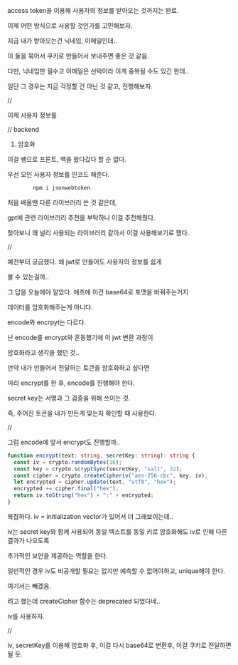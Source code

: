 access token을 이용해 사용자의 정보를 받아오는 것까지는 완료.

이제 어떤 방식으로 사용할 것인가를 고민해보자.

지금 내가 받아오는건 닉네임, 이메일인데..

이 둘을 묶어서 쿠키로 만들어서 보내주면 좋은 것 같음.

다만, 닉네임만 필수고 이메일은 선택이라 이게 중복될 수도 있긴 한데..

일단 그 경우는 지금 걱정할 건 아닌 것 같고, 진행해보자.

//

이제 사용자 정보를

// backend

1. 암호화

이걸 쌩으로 프론트, 백을 왔다갔다 할 순 없다.

우선 모인 사용자 정보를 인코드 해준다.

```bash
        npm i jsonwebtoken
```

처음 배울땐 다른 라이브러리 쓴 것 같은데,

gpt에 관련 라이브러리 추천을 부탁하니 이걸 추천해줬다.

찾아보니 꽤 널리 사용되는 라이브러리 같아서 이걸 사용해보기로 했다.

//

예전부터 궁금했다. 왜 jwt로 만들어도 사용자의 정보를 쉽게

볼 수 있는걸까..

그 답을 오늘에야 알았다. 애초에 이건 base64로 포맷을 바꿔주는거지

데이터를 암호화해주는게 아니다.

encode와 encrpyt는 다르다.

난 encode를 encrypt와 혼동했기에 이 jwt 변환 과정이

암호화라고 생각을 했던 것..

만약 내가 만들어서 전달하는 토큰을 암호화하고 싶다면

미리 encrypt를 한 후, encode를 진행해야 한다.

secret key는 서명과 그 검증을 위해 쓰이는 것.

즉, 주어진 토큰을 내가 만든게 맞는지 확인할 때 사용한다.

//

그럼 encode에 앞서 encrypt도 진행할까..

```ts
function encrypt(text: string, secretKey: string): string {
  const iv = crypto.randomBytes(16);
  const key = crypto.scryptSync(secretKey, "salt", 32);
  const cipher = crypto.createCipheriv("aes-256-cbc", key, iv);
  let encrypted = cipher.update(text, "utf8", "hex");
  encrypted += cipher.final("hex");
  return iv.toString("hex") + ":" + encrypted;
}
```

복잡하다. iv = initialization vector가 있어서 더 그래보이는데..

iv는 secret key와 함께 사용되어 동일 텍스트를 동일 키로 암호화해도 iv로 인해 다른 결과가 나오도록

추가적인 보안을 제공하는 역할을 한다.

일반적인 경우 iv도 비공개할 필요는 없지만 예측할 수 없어야하고, unique해야 한다.

여기서는 빼겠음.

려고 했는데 createCipher 함수는 deprecated 되었다네..

iv를 사용하자.

//

iv, secretKey를 이용해 암호화 후, 이걸 다시 base64로 변환후, 이걸 쿠키로 전달하면 될 듯.
